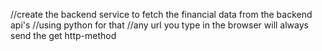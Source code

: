 //create the backend service to fetch the financial data from the backend api's
//using python for that
//any url you type in the browser will always send the get http-method
